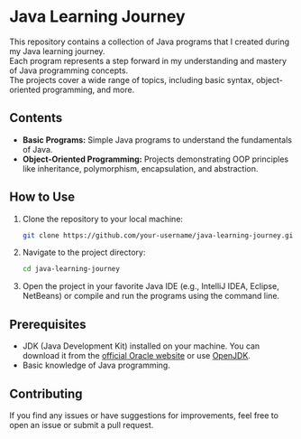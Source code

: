 # Java Learning Journey

This repository contains a collection of Java programs that I created during my Java learning journey. 
<br>Each program represents a step forward in my understanding and mastery of Java programming concepts. 
<br>The projects cover a wide range of topics, including basic syntax, object-oriented programming, and more.

## Contents

- **Basic Programs:** Simple Java programs to understand the fundamentals of Java.
- **Object-Oriented Programming:** Projects demonstrating OOP principles like inheritance, polymorphism, encapsulation, and abstraction.
## How to Use

1. Clone the repository to your local machine:
    ```sh
    git clone https://github.com/your-username/java-learning-journey.git
    ```
2. Navigate to the project directory:
    ```sh
    cd java-learning-journey
    ```
3. Open the project in your favorite Java IDE (e.g., IntelliJ IDEA, Eclipse, NetBeans) or compile and run the programs using the command line.

## Prerequisites

- JDK (Java Development Kit) installed on your machine. You can download it from the [official Oracle website](https://www.oracle.com/java/technologies/javase-downloads.html) or use [OpenJDK](https://openjdk.java.net/).
- Basic knowledge of Java programming.

## Contributing

If you find any issues or have suggestions for improvements, feel free to open an issue or submit a pull request.

